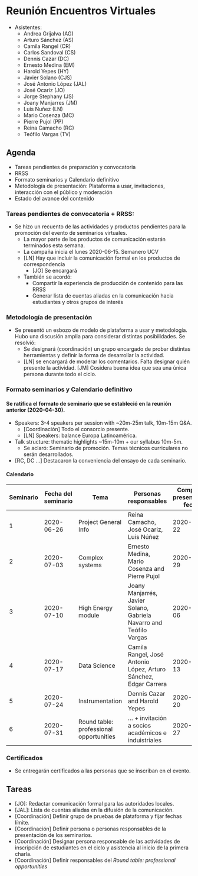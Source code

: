 # Reunión Encuentros Virtuales
* Asistentes: 
	* Andrea Grijalva (AG)
    * Arturo Sánchez (AS)
	* Camila Rangel (CR)
    * Carlos Sandoval (CS)
	* Dennis Cazar (DC)
	* Ernesto Medina (EM)
    * Harold Yepes (HY)
    * Javier Solano (CJS)
    * José Antonio López (JAL)
    * José Ocariz (JO)
    * Jorge Stephany (JS)
    * Joany Manjarres (JM)
    * Luis Nuñez (LN)
	* Mario Cosenza (MC)
	* Pierre Pujol (PP)
    * Reina Camacho (RC)
	* Teófilo Vargas (TV)

[comment]: # (Fin)

## Agenda

* Tareas pendientes de preparación y convocatoria
* RRSS
* Formato seminarios y Calendario definitivo
* Metodología de presentación: Plataforma a usar, invitaciones, interacción con el público y moderación
* Estado del avance del contenido

### Tareas pendientes de convocatoria + RRSS:
* Se hizo un recuento de las actividades y productos pendientes para la promoción del evento de seminarios virtuales.
	* La mayor parte de los productos de comunicación estarán terminados esta semana.
	* La campaña inicia el lunes 2020-06-15. Semanero UCV
	* [LN] Hay que incluir la comunicación formal en los productos de correspondencia
		* [JO] Se encargará
	* También se acordó:
		* Compartir la experiencia de producción de contenido para las RRSS
		* Generar lista de cuentas aliadas en la comunicación hacia estudiantes y otros grupos de interés

[comment]: # (Fin)

### Metodología de presentación
* Se presentó un esbozo de modelo de plataforma a usar y metodología. Hubo una discusión amplia para considerar distintas posibilidades. Se resolvió:
	* Se designará (coordinación) un grupo encargado de probar distintas herramientas y definir la forma de desarrollar la actividad.
	* [LN] se encargará de moderar los comentarios. Falta designar quién presente la actividad. [JM] Cosidera buena idea que sea una única persona durante todo el ciclo. 

### Formato seminarios y Calendario definitivo
#### Se ratifica el formato de seminario que se estableció en la reunión anterior (2020-04-30).

* Speakers: 3-4 speakers per session with ~20m-25m talk, 10m-15m Q&A.
	* [Coordinación] Todo el consorcio presente.
	* [LN] Speakers: balance Europa Latinoamérica.
* Talk structure: thematic highlights ~15m-10m + our syllabus 10m-5m.
	* Se aclaró: Seminario de promoción. Temas técnicos curriculares no serán desarrollados.
* [RC, DC ...] Destacaron la conveniencia del ensayo de cada seminario.

#### Calendario

Seminario | Fecha del seminario | Tema | Personas responsables | Compartir presentación fecha | Ensayo | Presentación, preguntas, etc
--- | --- | --- | --- | --- | --- | ---
 1 | 2020-06-26 | Project General Info | Reina Camacho, José Ocariz, Luis Núñez | 2020-06-22 | 2020-06-24 | A definir
 2 | 2020-07-03 | Complex systems | Ernesto Medina, Mario Cosenza and Pierre Pujol |  2020-06-29 | 2020-07-01 | A definir
 3 | 2020-07-10 | High Energy module | Joany Manjarrés, Javier Solano, Gabriela Navarro and Teófilo Vargas | 2020-07-06 | 2020-07-08 | A definir
 4 | 2020-07-17 | Data Science | Camila Rangel, José Antonio López, Arturo Sánchez, Edgar Carrera | 2020-07-13 |  2020-07-15 | A definir
 5 | 2020-07-24 | Instrumentation | Dennis Cazar and Harold Yepes | 2020-07-20 | 2020-07-22 | A definir
 6 | 2020-07-31 | Round table: professional opportunities | … +  invitación a socios académicos e induistriales | 2020-07-27 | 2020-07-29 | A definir

### Certificados
* Se entregarán certificados a las personas que se inscriban en el evento.
## Tareas

* [JO]: Redactar comunicación formal para las autoridades locales.
* [JAL]: Lista de cuentas aliadas en la difusión de la comunicación.
* [Coordinación] Definir grupo de pruebas de plataforma y fijar fechas límite.
* [Coordinación] Definir persona o personas responsables de la presentación de los seminarios.
* [Coordinación] Designar persona responsable de las actividades de inscripción de estudiantes en el ciclo y asistencia al inicio de la primera charla.
* [Coordinación] Definir responsables del _Round table: professional opportunities_


[comment]: # (Fin)
